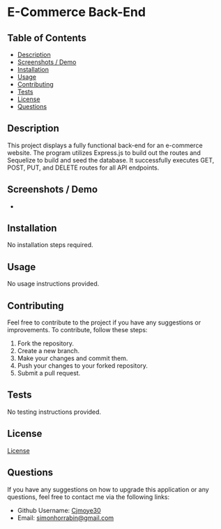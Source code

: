 # E-Commerce Back-End

## Table of Contents
- [Description](#description)
- [Screenshots / Demo](#screenshots--demo)
- [Installation](#installation)
- [Usage](#usage)
- [Contributing](#contributing)
- [Tests](#tests)
- [License](#license)
- [Questions](#questions)

## Description
This project displays a fully functional back-end for an e-commerce website. The program utilizes Express.js to build out the routes and Sequelize to build and seed the database. It successfully executes GET, POST, PUT, and DELETE routes for all API endpoints.

## Screenshots / Demo

- 

## Installation
No installation steps required.

## Usage
No usage instructions provided.

## Contributing
Feel free to contribute to the project if you have any suggestions or improvements. To contribute, follow these steps:
1. Fork the repository.
2. Create a new branch.
3. Make your changes and commit them.
4. Push your changes to your forked repository.
5. Submit a pull request.

## Tests
No testing instructions provided.

## License
[License](LICENSE)

## Questions
If you have any suggestions on how to upgrade this application or any questions, feel free to contact me via the following links:
- Github Username: [Cjmoye30](https://github.com/simonhorrabin)
- Email: simonhorrabin@gmail.com
